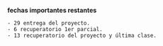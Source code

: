 **fechas importantes restantes**

    - 29 entrega del proyecto.
    - 6 recuperatorio 1er parcial.
    - 13 recuperatorio del proyecto y última clase.









